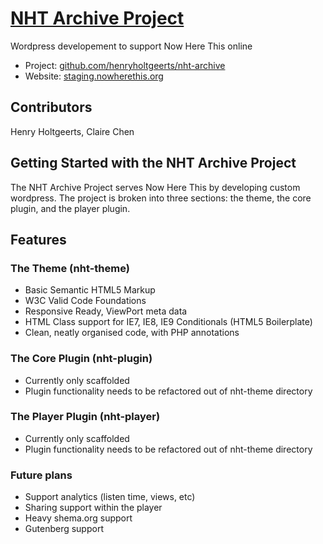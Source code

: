 # [NHT Archive Project](https://staging.nowherethis.org)

Wordpress developement to support Now Here This online

* Project: [github.com/henryholtgeerts/nht-archive](https://github.com/toddmotto/html5blank)
* Website: [staging.nowherethis.org](http://html5blank.com)

## Contributors
Henry Holtgeerts, Claire Chen

## Getting Started with the NHT Archive Project

The NHT Archive Project serves Now Here This by developing custom wordpress. The project is broken into three sections: the theme, the core plugin, and the player plugin.

## Features

### The Theme (nht-theme)
* Basic Semantic HTML5 Markup
* W3C Valid Code Foundations
* Responsive Ready, ViewPort meta data
* HTML Class support for IE7, IE8, IE9 Conditionals (HTML5 Boilerplate)
* Clean, neatly organised code, with PHP annotations

### The Core Plugin (nht-plugin)
* Currently only scaffolded
* Plugin functionality needs to be refactored out of nht-theme directory

### The Player Plugin (nht-player)
* Currently only scaffolded
* Plugin functionality needs to be refactored out of nht-theme directory

### Future plans
* Support analytics (listen time, views, etc)
* Sharing support within the player
* Heavy shema.org support 
* Gutenberg support